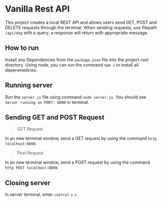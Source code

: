 # Vanilla Rest API

This project creates a local REST API and allows users send GET, POST and DELETE requests through the terminal.
When sending requests, use filepath `/api/dog` with a query, a response will return with appropriate message.

## How to run

Install any Dependencies from the ```package.json``` file into the project root
directory. Using node, you can run the command ```npm i``` to install all
depenenedcies.

## Running server

Run the ```server.js``` file using command ```node server.js```. You should see ```Server running on PORT: 8000``` in terminal.

## Sending GET and POST Request

>GET Request

In an new terminal window, send a GET request by using the command ```http localhost:8000```.

>Post Request

In an new terminal window, send a POST request by using the command ```http POST localhost:8000```.

## Closing server

In server terminal, enter ```control``` + ```c```.
